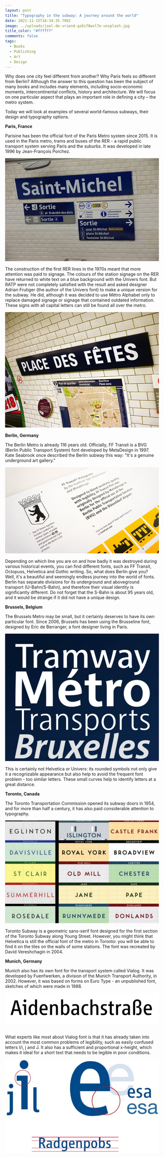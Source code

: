 ```yaml
---
layout: post
title: "Typography in the subway: A journey around the world"
date: 2021-11-15T16:34:35.798Z
image: ../uploads/joel-de-vriend-qz6if8wxl7e-unsplash.jpg
title_color: "#ffffff"
comments: false
tags:
  - Books
  - Publishing
  - Art
  - Design
---
```

Why does one city feel different from another? Why Paris feels so different from Berlin? Although the answer to this question has been the subject of many books and includes many elements, including socio-economic moments, intercontinental conflicts, history and architecture. We will focus on one particular aspect that plays an important role in defining a city – the metro system. 

Today we will look at examples of several world-famous subways, their design and typography options.



**Paris, France**

Parisine has been the official font of the Paris Metro system since 2015. It is used in the Paris metro, trams and buses of the RER - a rapid public transport system serving Paris and the suburbs. It was developed in late 1996 by Jean-François Porchez.

![Parisine font at Saint-Michel station. Photo by Chris Sampson](../uploads/image-1.jpeg)

The construction of the first RER lines in the 1970s meant that more attention was paid to signage. The colours of the station signage on the RER have returned to white text on a blue background with the Univers font. But RATP were not completely satisfied with the result and asked designer Adrian Frutiger (the author of the Univers font) to make a unique version for the subway. He did, although it was decided to use Métro Alphabet only to replace damaged signage or signage that contained outdated information. These signs with all capital letters can still be found all over the metro.

![Font Métro Alphabet. Photo: Clicsouris (Wikipedia)](../uploads/image-2.jpeg)

**Berlin, Germany**

The Berlin Metro is already 116 years old. Officially, FF Transit is a BVG (Berlin Public Transport System) font developed by MetaDesign in 1997. Kate Seabrook once described the Berlin subway this way: "It's a genuine underground art gallery."

![FF Transit Font Guide for BVG](../uploads/img-3.jpeg)

Depending on which line you are on and how badly it was destroyed during various historical events, you can find different fonts, such as FF Transit, Octopuss, Helvetica and Gothic writing. So, what does Berlin give you? Well, it's a beautiful and seemingly endless journey into the world of fonts. Berlin has separate divisions for its underground and aboveground transport (U–Bahn/S–Bahn), and therefore their visual identity is significantly different. Do not forget that the S-Bahn is about 95 years old, and it would be strange if it did not have a unique design.



**Brussels, Belgium**

The Brussels Metro may be small, but it certainly deserves to have its own particular font. Since 2006, Brussels has been using the Brusseline font, designed by Eric de Berranger, a font designer living in Paris.

![](../uploads/img-4.jpeg)

This is certainly not Helvetica or Univers: its rounded symbols not only give it a recognizable appearance but also help to avoid the frequent font problem - too similar letters. These small curves help to identify letters at a great distance.



**Toronto, Canada**

The Toronto Transportation Commission opened its subway doors in 1954, and for more than half a century, it has also paid considerable attention to typography.

![](../uploads/image-5.jpeg)

Toronto Subway is a geometric sans-serif font designed for the first section of the Toronto Subway along Young Street. However, you might think that Helvetica is still the official font of the metro in Toronto: you will be able to find it on the tiles on the walls of some stations. The font was recreated by David Vereshchagin in 2004.



**Munich, Germany**

Munich also has its own font for the transport system called Vialog. It was developed by Fuenfwerken, a division of the Munich Transport Authority, in 2002. However, it was based on forms on Euro Type - an unpublished font, sketches of which were made in 1988.

![](../uploads/image-6.jpeg)

\
What experts like most about Vialog font is that it has already taken into account the most common problems of legibility, such as easily confused letters I/i, j and J. It also has a sufficient and proportional x-height, which makes it ideal for a short text that needs to be legible in poor conditions.

![](../uploads/image-7.jpeg)